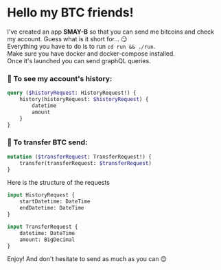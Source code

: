 # Hello my BTC friends!

I've created an app **SMAY-B** so that you can send me bitcoins and check my account. Guess what is it short for... 😏<br/>
Everything you have to do is to run `cd run && ./run`.<br/>
Make sure you have docker and docker-compose installed.<br/>
Once it's launched you can send graphQL queries.

### 📖 To see my account's history:
```graphql
query ($historyRequest: HistoryRequest!) {
    history(historyRequest: $historyRequest) {
        datetime
        amount
    }
}
```

### 💸 To transfer BTC send:
```graphql
mutation ($transferRequest: TransferRequest!) {
    transfer(transferRequest: $transferRequest)
}
```

Here is the structure of the requests
```graphql
input HistoryRequest {
    startDatetime: DateTime
    endDatetime: DateTime
}

input TransferRequest {
    datetime: DateTime
    amount: BigDecimal
}
```

Enjoy! And don't hesitate to send as much as you can 😊
